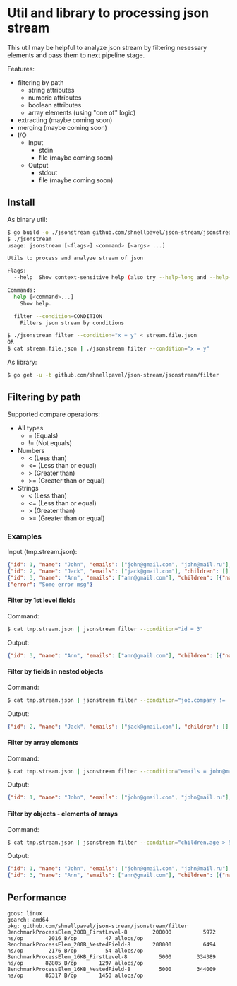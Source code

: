 # Util and library to processing json stream

This util may be helpful to analyze json stream by filtering nesessary elements and pass them to next pipeline stage.

Features:
* filtering by path
    * string attributes
    * numeric attributes
    * boolean attributes
    * array elements (using "one of" logic)
* extracting (maybe coming soon)
* merging (maybe coming soon)
* I/O
    * Input
        * stdin
        * file (maybe coming soon)
    * Output
        * stdout
        * file (maybe coming soon)

## Install
As binary util:
```bash
$ go build -o ./jsonstream github.com/shnellpavel/json-stream/jsonstream-cli
$ ./jsonstream
usage: jsonstream [<flags>] <command> [<args> ...]

Utils to process and analyze stream of json

Flags:
  --help  Show context-sensitive help (also try --help-long and --help-man).

Commands:
  help [<command>...]
    Show help.

  filter --condition=CONDITION
    Filters json stream by conditions

$ ./jsonstream filter --condition="x = y" < stream.file.json
OR
$ cat stream.file.json | ./jsonstream filter --condition="x = y"
```

As library:
```bash
$ go get -u -t github.com/shnellpavel/json-stream/jsonstream/filter
```

## Filtering by path

Supported compare operations:
* All types
    * = (Equals)
    * != (Not equals)
* Numbers
    * < (Less than)
    * <= (Less than or equal)
    * \> (Greater than)
    * \>= (Greater than or equal)
* Strings
    * < (Less than)
    * <= (Less than or equal)
    * \> (Greater than)
    * \>= (Greater than or equal)

### Examples
Input (tmp.stream.json):
```json
{"id": 1, "name": "John", "emails": ["john@gmail.com", "john@mail.ru"], "children": [{"name": "Alex", "age": 10}, {"name": "Jinny", "age": 5}], "job": {"company": "Some firm"}}
{"id": 2, "name": "Jack", "emails": ["jack@gmail.com"], "children": [], "job": {"company": "Another some firm"}}
{"id": 3, "name": "Ann", "emails": ["ann@gmail.com"], "children": [{"name": "Pit", "age": 8}], "job": {"company": "Some firm"}}
{"error": "Some error msg"}
```

#### Filter by 1st level fields
Command: 
``` bash
$ cat tmp.stream.json | jsonstream filter --condition="id = 3"
```

Output:
```json
{"id": 3, "name": "Ann", "emails": ["ann@gmail.com"], "children": [{"name": "Pit", "age": 8}], "job": {"company": "Some firm"}}
```

#### Filter by fields in nested objects
Command: 
```bash
$ cat tmp.stream.json | jsonstream filter --condition="job.company != 'Some firm'"
```

Output:
```json
{"id": 2, "name": "Jack", "emails": ["jack@gmail.com"], "children": [], "job": {"company": "Another some firm"}}
```

#### Filter by array elements
Command: 
```bash
$ cat tmp.stream.json | jsonstream filter --condition="emails = john@mail.ru"
```

Output:
```json
{"id": 1, "name": "John", "emails": ["john@gmail.com", "john@mail.ru"], "children": [{"name": "Alex", "age": 10}, {"name": "Jinny", "age": 5}], "job": {"company": "Some firm"}}
```

#### Filter by objects - elements of arrays
Command: 
```bash
$ cat tmp.stream.json | jsonstream filter --condition="children.age > 5"
```

Output:
```json
{"id": 1, "name": "John", "emails": ["john@gmail.com", "john@mail.ru"], "children": [{"name": "Alex", "age": 10}, {"name": "Jinny", "age": 5}], "job": {"company": "Some firm"}}
{"id": 3, "name": "Ann", "emails": ["ann@gmail.com"], "children": [{"name": "Pit", "age": 8}], "job": {"company": "Some firm"}}
```

## Performance

```
goos: linux
goarch: amd64
pkg: github.com/shnellpavel/json-stream/jsonstream/filter
BenchmarkProcessElem_200B_FirstLevel-8    	  200000	      5972 ns/op	    2016 B/op	      47 allocs/op
BenchmarkProcessElem_200B_NestedField-8   	  200000	      6494 ns/op	    2176 B/op	      54 allocs/op
BenchmarkProcessElem_16KB_FirstLevel-8    	    5000	    334389 ns/op	   82805 B/op	    1297 allocs/op
BenchmarkProcessElem_16KB_NestedField-8   	    5000	    344009 ns/op	   85317 B/op	    1450 allocs/op
```